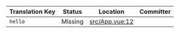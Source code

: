 | Translation Key | Status | Location | Committer |
|-----------------|--------|----------|-----------|
| `hello` | Missing | [src/App.vue:12](https://github.com/staging-gh-org/testRepo/blob/cf06cd5f824101c68c27fbf28e70d92cca352f1f/src/App.vue#L12) |  |

